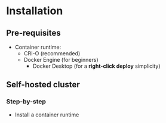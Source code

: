 # Installation

## Pre-requisites

- Container runtime:
  - CRI-O (recommended)
  - Docker Engine (for beginners)
    - Docker Desktop (for a **right-click deploy** simplicity)

## Self-hosted cluster

### Step-by-step

- Install a container runtime

